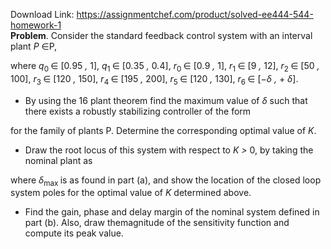 Download Link: https://assignmentchef.com/product/solved-ee444-544-homework-1
<br>
<strong>Problem</strong>. Consider the standard feedback control system with an interval plant <em>P </em>∈P,

where <em>q</em><sub>0 </sub>∈ [0<em>.</em>95 <em>, </em>1], <em>q</em><sub>1 </sub>∈ [0<em>.</em>35 <em>, </em>0<em>.</em>4], <em>r</em><sub>0 </sub>∈ [0<em>.</em>9 <em>, </em>1], <em>r</em><sub>1 </sub>∈ [9 <em>, </em>12], <em>r</em><sub>2 </sub>∈ [50 <em>, </em>100], <em>r</em><sub>3 </sub>∈ [120 <em>, </em>150], <em>r</em><sub>4 </sub>∈ [195 <em>, </em>200], <em>r</em><sub>5 </sub>∈ [120 <em>, </em>130], <em>r</em><sub>6 </sub>∈ [−<em>δ , </em>+ <em>δ</em>].

<ul>

 <li>By using the 16 plant theorem find the maximum value of <em>δ </em>such that there exists a robustly stabilizing controller of the form</li>

</ul>

for the family of plants P. Determine the corresponding optimal value of <em>K</em>.

<ul>

 <li>Draw the root locus of this system with respect to <em>K &gt; </em>0, by taking the nominal plant as</li>

</ul>

where <em>δ</em><sub>max </sub>is as found in part (a), and show the location of the closed loop system poles for the optimal value of <em>K </em>determined above.

<ul>

 <li>Find the gain, phase and delay margin of the nominal system defined in part (b). Also, draw themagnitude of the sensitivity function and compute its peak value.</li>

</ul>